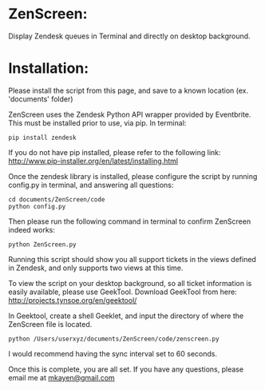 ZenScreen:
=========

Display Zendesk queues in Terminal and directly on desktop background.

Installation:
=========

Please install the script from this page, and save to a known location (ex. 'documents' folder)

ZenScreen uses the Zendesk Python API wrapper provided by Eventbrite. This must be installed prior to use, via pip. In terminal:

	pip install zendesk

If you do not have pip installed, please refer to the following link: http://www.pip-installer.org/en/latest/installing.html

Once the zendesk library is installed, please configure the script by running config.py in terminal, and answering all questions:

	cd documents/ZenScreen/code
	python config.py

Then please run the following command in terminal to confirm ZenScreen indeed works:

	python ZenScreen.py

Running this script should show you all support tickets in the views defined in Zendesk, and only supports two views at this time.

To view the script on your desktop background, so all ticket information is easily available, please use GeekTool. Download GeekTool from here: http://projects.tynsoe.org/en/geektool/

In Geektool, create a shell Geeklet, and input the directory of where the ZenScreen file is located.

	python /Users/userxyz/documents/ZenScreen/code/zenscreen.py

I would recommend having the sync interval set to 60 seconds.

Once this is complete, you are all set. If you have any questions, please email me at mkayen@gmail.com



